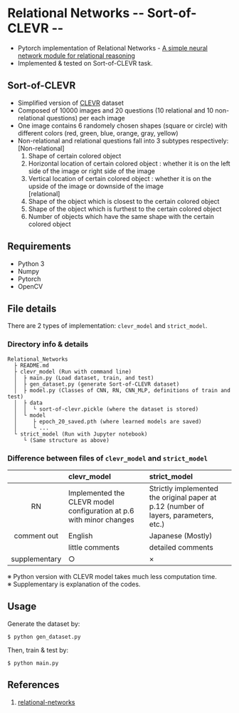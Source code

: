 # Relational Networks -- Sort-of-CLEVR --
+ Pytorch implementation of Relational Networks - [A simple neural network module for relational reasoning](https://arxiv.org/abs/1706.01427)  
+ Implemented & tested on Sort-of-CLEVR task.

## Sort-of-CLEVR
+ Simplified version of [CLEVR](http://cs.stanford.edu/people/jcjohns/clevr/) dataset
+ Composed of 10000 images and 20 questions (10 relational and 10 non-relational questions) per each image
+ One image contains 6 randomely chosen shapes (square or circle) with different colors (red, green, blue, orange, gray, yellow)
+ Non-relational and relational questions fall into 3 subtypes respectively:  
	[Non-relational]  
	1. Shape of certain colored object
	2. Horizontal location of certain colored object : whether it is on the left side of the image or right side of the image
	3. Vertical location of certain colored object : whether it is on the upside of the image or downside of the image  
	[relational]  
	1. Shape of the object which is closest to the certain colored object
	2. Shape of the object which is furthest to the certain colored object
	3. Number of objects which have the same shape with the certain colored object


## Requirements
+ Python 3
+ Numpy
+ Pytorch
+ OpenCV


## File details
There are 2 types of implementation: ```clevr_model``` and ```strict_model```.

### Directory info & details
```
Relational_Networks
  ├ README.md
  ├ clevr_model (Run with command line)
  │  ├ main.py (Load dataset, train, and test)
  │  ├ gen_dataset.py (generate Sort-of-CLEVR dataset)
  │  ├ model.py (Classes of CNN, RN, CNN_MLP, definitions of train and test)
  │  ├ data
  │  │  └ sort-of-clevr.pickle (where the dataset is stored)
  │  └ model
  │     ├ epoch_20_saved.pth (where learned models are saved)
  │     └ ...
  └ strict_model (Run with Jupyter notebook)
     └ (Same structure as above)
```


### Difference between files of ```clevr_model``` and ```strict_model```

|   | clevr_model | strict_model |
|:-------------:|:----------------------|:---------------------- |
| RN | Implemented the CLEVR model configuration at p.6 with minor changes | Strictly implemented the original paper at p.12 (number of layers, parameters, etc.) |
| comment out | English | Japanese (Mostly) |
|   | little comments | detailed comments |
| supplementary  | ○ | × |

※ Python version with CLEVR model takes much less computation time.  
※ Supplementary is explanation of the codes.


## Usage
Generate the dataset by:

```
$ python gen_dataset.py
```

Then, train & test by:

```
$ python main.py
```


## References
1. [relational-networks](https://github.com/kimhc6028/relational-networks)

